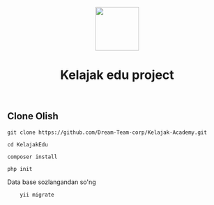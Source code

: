 <p align="center">
    <a href="kelajakedu.uz" target="_blank">
        <img src="https://github.com/Dream-Team-corp/KelajakEdu/blob/main/frontend/web/img/Logo%20K.png" height="100px">
    </a>
    <h1 align="center">Kelajak edu project</h1>
    <br>
</p>
<h2>
    Clone Olish
</h2>


````
git clone https://github.com/Dream-Team-corp/Kelajak-Academy.git

cd KelajakEdu

composer install

php init

````

Data base sozlangandan so'ng 

````
    yii migrate
````
